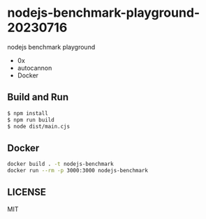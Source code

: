 # nodejs-benchmark-playground-20230716

nodejs benchmark playground

- 0x
- autocannon
- Docker

## Build and Run

```bash
$ npm install
$ npm run build
$ node dist/main.cjs
```

## Docker

```bash
docker build . -t nodejs-benchmark
docker run --rm -p 3000:3000 nodejs-benchmark
```

## LICENSE

MIT
